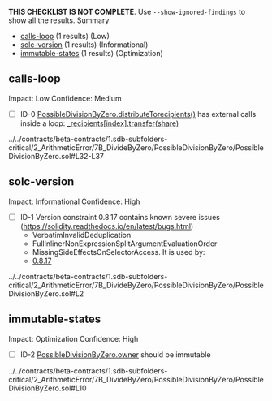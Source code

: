 **THIS CHECKLIST IS NOT COMPLETE**. Use `--show-ignored-findings` to show all the results.
Summary
 - [calls-loop](#calls-loop) (1 results) (Low)
 - [solc-version](#solc-version) (1 results) (Informational)
 - [immutable-states](#immutable-states) (1 results) (Optimization)
## calls-loop
Impact: Low
Confidence: Medium
 - [ ] ID-0
[PossibleDivisionByZero.distributeTorecipients()](../../contracts/beta-contracts/1.sdb-subfolders-critical/2_ArithmeticError/7B_DivideByZero/PossibleDivisionByZero/PossibleDivisionByZero.sol#L32-L37) has external calls inside a loop: [_recipients[index].transfer(share)](../../contracts/beta-contracts/1.sdb-subfolders-critical/2_ArithmeticError/7B_DivideByZero/PossibleDivisionByZero/PossibleDivisionByZero.sol#L35)

../../contracts/beta-contracts/1.sdb-subfolders-critical/2_ArithmeticError/7B_DivideByZero/PossibleDivisionByZero/PossibleDivisionByZero.sol#L32-L37


## solc-version
Impact: Informational
Confidence: High
 - [ ] ID-1
Version constraint 0.8.17 contains known severe issues (https://solidity.readthedocs.io/en/latest/bugs.html)
	- VerbatimInvalidDeduplication
	- FullInlinerNonExpressionSplitArgumentEvaluationOrder
	- MissingSideEffectsOnSelectorAccess.
It is used by:
	- [0.8.17](../../contracts/beta-contracts/1.sdb-subfolders-critical/2_ArithmeticError/7B_DivideByZero/PossibleDivisionByZero/PossibleDivisionByZero.sol#L2)

../../contracts/beta-contracts/1.sdb-subfolders-critical/2_ArithmeticError/7B_DivideByZero/PossibleDivisionByZero/PossibleDivisionByZero.sol#L2


## immutable-states
Impact: Optimization
Confidence: High
 - [ ] ID-2
[PossibleDivisionByZero.owner](../../contracts/beta-contracts/1.sdb-subfolders-critical/2_ArithmeticError/7B_DivideByZero/PossibleDivisionByZero/PossibleDivisionByZero.sol#L10) should be immutable 

../../contracts/beta-contracts/1.sdb-subfolders-critical/2_ArithmeticError/7B_DivideByZero/PossibleDivisionByZero/PossibleDivisionByZero.sol#L10


